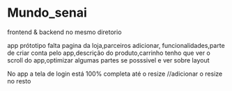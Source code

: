 # Mundo_senai
frontend & backend no mesmo diretorio

app prótotipo falta pagina da loja,parceiros adicionar, funcionalidades,parte de criar conta pelo app,descrição do produto,carrinho
tenho que ver o scroll do app,optimizar algumas partes se posssivel e ver sobre layout

No app a tela de login está 100% completa até o resize
//adicionar o resize no resto
